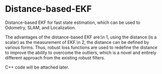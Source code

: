 # Distance-based-EKF
Distance-based EKF for fast state estimation, which can be used to Odometry, SLAM, and Localization.

The advantages of the distance-based EKF are:\n
    1, using the distance (is a scalar) as the measurement of EKF.\n
    2, the distance can be defined by various forms. Thus, robust loss functions are used to redefine the distance to improve the ability to overcome the outliers, which is a novel and entirely different approach from the existing robust filters.
  
C++ code will be attached later.
